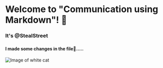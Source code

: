 # Welcome to "Communication using Markdown"! 👋
### It's @StealStreet
###
#### I made some changes in the file📂.....
![Image of white cat](https://static.pexels.com/photos/45201/kitty-cat-kitten-pet-45201.jpeg)
